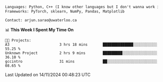 ```txt
Languages: Python, C++ (I know other languages but I don't wanna work in em)
Frameworks: PyTorch, sklearn, NumPy, Pandas, Matplotlib

Contact: arjun.sarao@uwaterloo.ca
```

<!--START_SECTION:waka-->
📊 **This Week I Spent My Time On** 

```text
🐱‍💻 Projects: 
A3                       3 hrs 18 mins       ██████████████░░░░░░░░░░░   55.25 % 
Unknown Project          2 hrs 9 mins        █████████░░░░░░░░░░░░░░░░   36.10 % 
gccintro                 31 mins             ██░░░░░░░░░░░░░░░░░░░░░░░   08.65 % 
```


 Last Updated on 14/11/2024 00:48:23 UTC
<!--END_SECTION:waka-->
